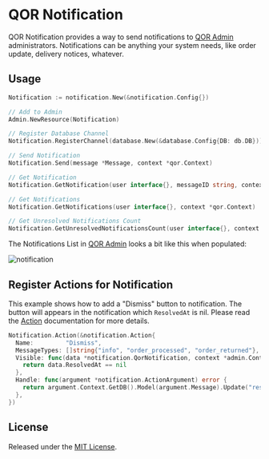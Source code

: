 # QOR Notification

QOR Notification provides a way to send notifications to [QOR Admin](https://GoTenancy/libs/admin) administrators. Notifications can be anything your system needs, like order update, delivery notices, whatever.

## Usage

```go
Notification := notification.New(&notification.Config{})

// Add to Admin
Admin.NewResource(Notification)

// Register Database Channel
Notification.RegisterChannel(database.New(&database.Config{DB: db.DB}))

// Send Notification
Notification.Send(message *Message, context *qor.Context)

// Get Notification
Notification.GetNotification(user interface{}, messageID string, context *qor.Context)

// Get Notifications
Notification.GetNotifications(user interface{}, context *qor.Context)

// Get Unresolved Notifications Count
Notification.GetUnresolvedNotificationsCount(user interface{}, context *qor.Context)
```

The Notifications List in [QOR Admin](../chapter2/setup.md) looks a bit like this when populated:

![notification](notification-demo.png)

## Register Actions for Notification

This example shows how to add a "Dismiss" button to notification. The button will appears in the notification which `ResolvedAt` is nil. Please read the [Action](http://doc.getqor.com/admin/actions.html) documentation for more details.

```go
Notification.Action(&notification.Action{
  Name:         "Dismiss",
  MessageTypes: []string{"info", "order_processed", "order_returned"},
  Visible: func(data *notification.QorNotification, context *admin.Context) bool {
    return data.ResolvedAt == nil
  },
  Handle: func(argument *notification.ActionArgument) error {
    return argument.Context.GetDB().Model(argument.Message).Update("resolved_at", time.Now()).Error
  },
})
```

## License

Released under the [MIT License](http://opensource.org/licenses/MIT).
